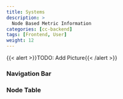 ```yaml
---
title: Systems
description: >
  Node Based Metric Information
categories: [cc-backend]
tags: [Frontend, User]
weight: 12
---
```


{{< alert >}}TODO: Add Picture{{< /alert >}}

### Navigation Bar

### Node Table
